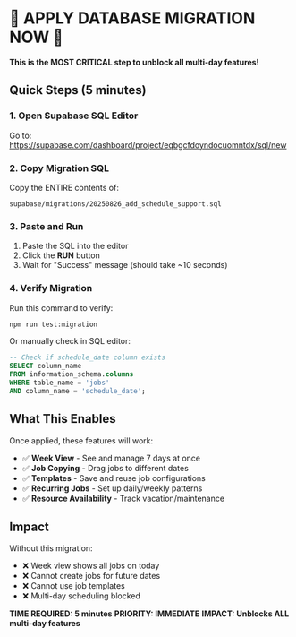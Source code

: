 # 🚨 APPLY DATABASE MIGRATION NOW 🚨

**This is the MOST CRITICAL step to unblock all multi-day features!**

## Quick Steps (5 minutes)

### 1. Open Supabase SQL Editor
Go to: https://supabase.com/dashboard/project/eqbgcfdoyndocuomntdx/sql/new

### 2. Copy Migration SQL
Copy the ENTIRE contents of:
```
supabase/migrations/20250826_add_schedule_support.sql
```

### 3. Paste and Run
1. Paste the SQL into the editor
2. Click the **RUN** button
3. Wait for "Success" message (should take ~10 seconds)

### 4. Verify Migration
Run this command to verify:
```bash
npm run test:migration
```

Or manually check in SQL editor:
```sql
-- Check if schedule_date column exists
SELECT column_name 
FROM information_schema.columns 
WHERE table_name = 'jobs' 
AND column_name = 'schedule_date';
```

## What This Enables

Once applied, these features will work:
- ✅ **Week View** - See and manage 7 days at once
- ✅ **Job Copying** - Drag jobs to different dates
- ✅ **Templates** - Save and reuse job configurations
- ✅ **Recurring Jobs** - Set up daily/weekly patterns
- ✅ **Resource Availability** - Track vacation/maintenance

## Impact

Without this migration:
- ❌ Week view shows all jobs on today
- ❌ Cannot create jobs for future dates
- ❌ Cannot use job templates
- ❌ Multi-day scheduling blocked

**TIME REQUIRED: 5 minutes**
**PRIORITY: IMMEDIATE**
**IMPACT: Unblocks ALL multi-day features**